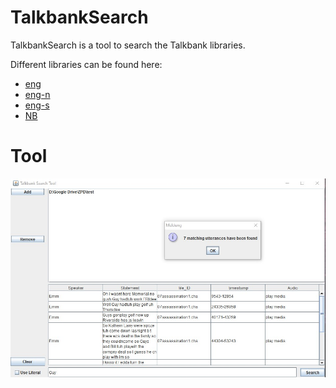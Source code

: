 # TalkbankSearch

TalkbankSearch is a tool to  search the Talkbank libraries.

Different libraries can be found here:
* [eng](https://ca.talkbank.org/access/CallHome/eng.html)
* [eng-n](https://ca.talkbank.org/access/CallFriend/eng-n.html)
* [eng-s](https://ca.talkbank.org/access/CallFriend/eng-s.html)
* [NB](https://ca.talkbank.org/access/Jefferson/NB.html)

# Tool
![Tool Usage](https://github.com/chaddy314/TalkbankSearch/blob/master/uttmatch.jpg)
